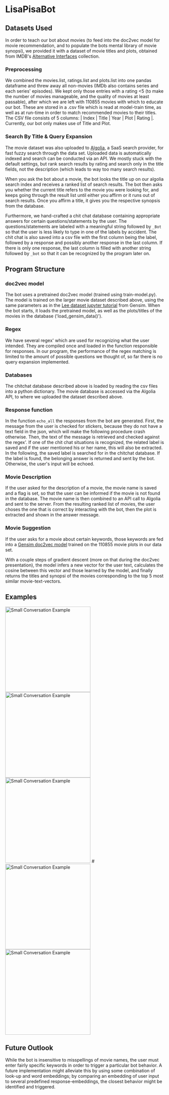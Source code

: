 # LisaPisaBot
## Datasets Used
In order to teach our bot about movies (to feed into the doc2vec model for movie recommendation, and to populate the bots mental library of movie synopsi), we provided it with a dataset of movie titles and plots, obtained from IMDB's [Alternative Interfaces](http://www.imdb.com/interfaces) collection. 

### Preprocessing
We combined the movies.list, ratings.list and plots.list into one pandas dataframe and threw away all non-movies (IMDb also contains series and each series' episodes). We kept only those entries with a rating <5 (to make the number of movies manageable, and the quality of movies at least passable), after which we are left with 110855 movies with which to educate our bot. These are stored in a .csv file which is read at model-train time, as well as at run-time in order to match recommended movies to their titles. The CSV file consists of 5 columns: | Index | Title | Year | Plot | Rating |. Currently, our bot only makes use of Title and Plot.


### Search By Title & Query Expansion
The movie dataset was also uploaded to [Algolia](www.algolia.com), a SaaS search provider, for fast fuzzy search through the data set. Uploaded data is automatically indexed and search can be conducted via an API. We mostly stuck with the default settings, but rank search results by rating and search only in the title fields, not the description (which leads to way too many search results). 

When you ask the bot about a movie, the bot looks the title up on our algolia search index and receives a ranked list of search results. The bot then asks you whether the current title refers to the movie you were looking for, and keeps going through the result list until either you affirm or it runs out of search results. Once you affirm a title, it gives you the respective synopsis from the database.

Furthermore, we hand-crafted a chit chat database containing appropriate answers for certain questions/statements by the user. The questions/statements are labeled with a meaningful string followed by `_Bot` so that the user is less likely to type in one of the labels by accident. The chit chat is also saved into a csv file with the first column being the label, followed by a response and possibly another response in the last column. If there is only one response, the last column is filled with another string followed by `_bot` so that it can be recognized by the program later on.

## Program Structure
### doc2vec model
The bot uses a pretrained doc2vec model (trained using train-model.py). The model is trained on the larger movie dataset described above, using the same parameters as in the [Lee dataset jupyter tutorial](https://github.com/RaRe-Technologies/gensim/blob/develop/docs/notebooks/doc2vec-lee.ipynb) from Gensim. When the bot starts, it loads the pretrained model, as well as the plots/titles of the movies in the database ('load_gensim_data()'). 

### Regex
We have several regex' which are used for recognizing what the user intended. They are compiled once and loaded in the function responsible for responses. In our program, the performance of the regex matching is limited to the amount of possible questions we thought of, so far there is no query expansion implemented.

### Databases
The chitchat database described above is loaded by reading the csv files into a python dictionary. The movie database is accessed via the Algolia API, to where we uploaded the dataset described above.

### Response function
In the function `echo_all` the responses from the bot are generated. First, the message from the user is checked for stickers, because they do not have a text field in the json, which will make the following procedure crash otherwise. Then, the text of the message is retrieved and checked against the regex'. If one of the chit chat situations is recognized, the related label is saved and if the user mentioned his or her name, this will also be extracted.
In the following, the saved label is searched for in the chitchat database. If the label is found, the belonging answer is returned and sent by the bot. Otherwise, the user's input will be echoed.

### Movie Description
If the user asked for the description of a movie, the movie name is saved and a flag is set, so that the user can be informed if the movie is not found in the database. The movie name is then combined to an API call to Algolia and sent to the server. From the resulting ranked list of movies, the user choses the one that is correct by interacting with the bot, then the plot is extracted and shown in the answer message.

### Movie Suggestion
If the user asks for a movie about certain keywords, those keywords are fed into a [Gensim doc2vec model](https://radimrehurek.com/gensim/models/doc2vec.html) trained on the 110855 movie plots in our data set.

With a couple steps of gradient descent (more on that during the doc2vec presentation), the model infers a new vector for the user text, calculates the cosine between this vector and those learned by the model, and finally returns the titles and synopsi of the movies corresponding to the top 5 most similar movie-text-vectors.

## Examples
<img src="https://github.com/lgoerke/LisaPisaBot/blob/master/figures/screenshot01.png" width="270" alt="Small Conversation Example"> 
<img src="https://github.com/lgoerke/LisaPisaBot/blob/master/figures/screenshot02.png" width="270" alt="Small Conversation Example">
<img src="https://github.com/lgoerke/LisaPisaBot/blob/master/figures/screenshot42.png" width="270" alt="Small Conversation Example">
#<img src="https://github.com/lgoerke/LisaPisaBot/blob/master/figures/screenshot23.png" width="270" alt="Small Conversation Example">
<img src="https://github.com/lgoerke/LisaPisaBot/blob/master/figures/screenshot99.png" width="270" alt="Small Conversation Example">

## Future Outlook
While the bot is insensitive to misspellings of movie names, the user must enter fairly specific keywords in order to trigger a particular bot behavior. A future implementation might alleviate this by using some combination of look-up and word embeddings; by comparing an embedding of user input to several predefined response-embeddings, the closest behavior might be identified and triggered.
